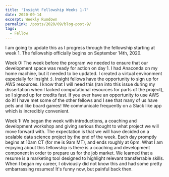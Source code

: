 ```yaml
---
title: 'Insight Fellowship Weeks 1-7'
date: 2020-09-14
excerpt: Weekly Rundown
permalink: /posts/2020/09/blog-post-9/
tags:
  - Fellow
---
```

I am going to update this as I progress through the fellowship starting at week 1. The fellowship officially begins on September 14th, 2020. 

Week 0: The week before the program we needed to ensure that our development space was ready for action on day 1. I had Anaconda on my home machine, but it needed to be updated. I created a virtual environment especially for Insight :). 
Insight fellows have the opportunity to sign up for AWS resources. I know that I will need this (ran into this issue during my dissertation when I lacked computational resources for parts of the project), so I signed up for credits fast. If you ever have an opportunity to use AWS do it! 
I have met some of the other fellows and I see that many of us have pets and like board games! We communicate frequently on a Slack like app which is incredibly convenient. 

Week 1: We began the week with introductions, a coaching and development workshop and giving serious thought to what project we will move forward with. The expectation is that we will have decided on a scalable data science project by the end of the week. Each day promptly begins at 10am CT (for me is 9am MT), and ends roughly at 6pm. 
What I am enjoying about this fellowship is there is a coaching and development component in order to prepare us for the job market. We learned that a resume is a marketing tool designed to highlight relevant transferrable skills. When I began my career, I obviously did not know this and had some pretty embarrassing resumes! It's funny now, but painful back then. 
